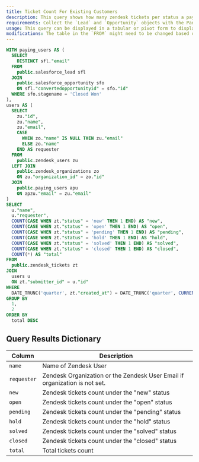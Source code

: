```yaml
---
title: Ticket Count For Existing Customers
description: This query shows how many zendesk tickets per status a paying customer has. Paying customers are derived from Salesforce data and the ticket count is derived from the Zendesk data. User data from the two datasources are linked by email.
requirements: Collect the `Lead` and `Opportunity` objects with the Panoply Salesforce data source and also the `Users`, `Organizations`, and `Tickets` Resources form the Zendesk data source.
usage: This query can be displayed in a tabular or pivot form to display the ticket count per status.
modifications: The table in the `FROM` might need to be changed based on Schema and Destination settings in the data source. The Date Range Filter using the `created_at` in the `WHERE` clause can be changed.
---
```


```sql
WITH paying_users AS (
  SELECT
    DISTINCT sfl."email"
  FROM
    public.salesforce_lead sfl
  JOIN
    public.salesforce_opportunity sfo
    ON sfl."convertedopportunityid" = sfo."id"
  WHERE sfo.stagename = 'Closed Won'
),
users AS (
  SELECT
    zu."id",
    zu."name",
    zu."email",
    CASE
      WHEN zo."name" IS NULL THEN zu."email"
      ELSE zo."name"
    END AS requester
  FROM
    public.zendesk_users zu
  LEFT JOIN
    public.zendesk_organizations zo
    ON zu."organization_id" = zo."id"
  JOIN
    public.paying_users apu
    ON apzu."email" = zu."email"
)
SELECT
  u."name",
  u."requester",
  COUNT(CASE WHEN zt."status" = 'new' THEN 1 END) AS "new",
  COUNT(CASE WHEN zt."status" = 'open' THEN 1 END) AS "open",
  COUNT(CASE WHEN zt."status" = 'pending' THEN 1 END) AS "pending",
  COUNT(CASE WHEN zt."status" = 'hold' THEN 1 END) AS "hold",
  COUNT(CASE WHEN zt."status" = 'solved' THEN 1 END) AS "solved",
  COUNT(CASE WHEN zt."status" = 'closed' THEN 1 END) AS "closed",
  COUNT(*) AS "total"
FROM
  public.zendesk_tickets zt
JOIN
  users u
  ON zt."submitter_id" = u."id"
WHERE
  DATE_TRUNC('quarter', zt."created_at") = DATE_TRUNC('quarter', CURRENT_DATE)
GROUP BY
  1,
  2
ORDER BY
  total DESC
```

## Query Results Dictionary

| Column | Description |
| --- | --- |
| `name`| Name of Zendesk User |
| `requester`| Zendesk Organization or the Zendesk User Email if organization is not set. |
| `new`| Zendesk tickets count under the "new" status |
| `open`| Zendesk tickets count under the "open" status |
| `pending`| Zendesk tickets count under the "pending" status |
| `hold`| Zendesk tickets count under the "hold" status |
| `solved`| Zendesk tickets count under the "solved" status |
| `closed`| Zendesk tickets count under the "closed" status |
| `total`| Total tickets count |

